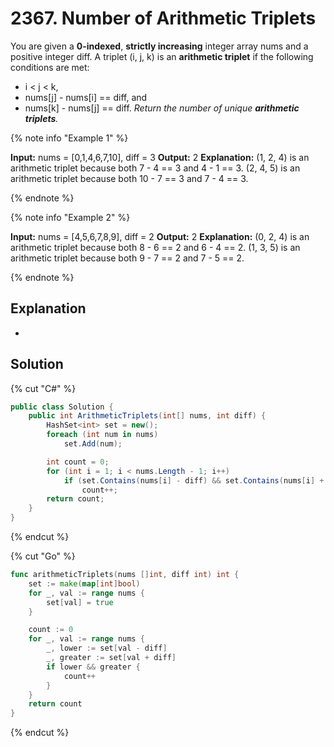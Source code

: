 # 2367. Number of Arithmetic Triplets

You are given a **0-indexed**, **strictly increasing** integer array nums and a positive integer diff. A triplet (i, j, k) is an **arithmetic triplet** if the following conditions are met:

- i < j < k,
- nums[j] - nums[i] == diff, and
- nums[k] - nums[j] == diff.
*Return the number of unique **arithmetic triplets**.*

{% note info "Example 1" %}

**Input:** nums = [0,1,4,6,7,10], diff = 3
**Output:** 2
**Explanation:** 
(1, 2, 4) is an arithmetic triplet because both 7 - 4 == 3 and 4 - 1 == 3.
(2, 4, 5) is an arithmetic triplet because both 10 - 7 == 3 and 7 - 4 == 3. 

{% endnote %}

{% note info "Example 2" %}

**Input:** nums = [4,5,6,7,8,9], diff = 2
**Output:** 2
**Explanation:** 
(0, 2, 4) is an arithmetic triplet because both 8 - 6 == 2 and 6 - 4 == 2.
(1, 3, 5) is an arithmetic triplet because both 9 - 7 == 2 and 7 - 5 == 2.

{% endnote %}

## Explanation
-

## Solution
{% cut "C#" %}
```cs
public class Solution {
    public int ArithmeticTriplets(int[] nums, int diff) {
        HashSet<int> set = new();
        foreach (int num in nums)
            set.Add(num);

        int count = 0;
        for (int i = 1; i < nums.Length - 1; i++)
            if (set.Contains(nums[i] - diff) && set.Contains(nums[i] + diff))
                count++;
        return count;
    }
}
```
{% endcut %}

{% cut "Go" %}
```go
func arithmeticTriplets(nums []int, diff int) int {
    set := make(map[int]bool)
    for _, val := range nums {
        set[val] = true
    }

    count := 0
    for _, val := range nums {
        _, lower := set[val - diff]
        _, greater := set[val + diff]
        if lower && greater {
            count++
        }
    }
    return count    
}
```
{% endcut %}